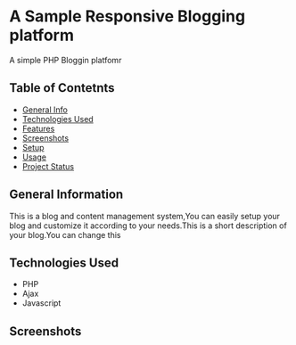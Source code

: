 # A Sample Responsive Blogging platform
A simple PHP Bloggin platfomr

## Table of Contetnts
* [General Info](#general-information)
* [Technologies Used](#technologies-used)
* [Features](#features)
* [Screenshots](#screenshots)
* [Setup](#setup)
* [Usage](#usage)
* [Project Status](#project-status)

## General Information
This is a blog and content management system,You can easily setup your blog and customize it according to your needs.This is a short description of your blog.You can change this

## Technologies Used
- PHP
- Ajax
- Javascript

## Screenshots